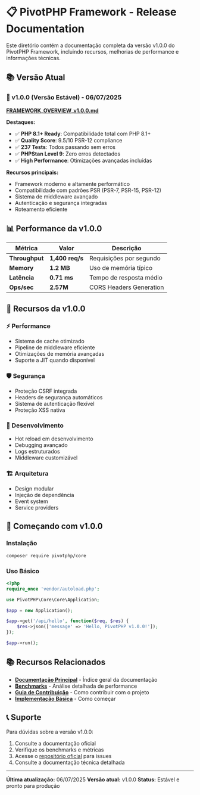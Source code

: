 # 📋 PivotPHP Framework - Release Documentation

Este diretório contém a documentação completa da versão v1.0.0 do PivotPHP Framework, incluindo recursos, melhorias de performance e informações técnicas.

## 📚 Versão Atual

### 🚀 v1.0.0 (Versão Estável) - 06/07/2025
**[FRAMEWORK_OVERVIEW_v1.0.0.md](FRAMEWORK_OVERVIEW_v1.0.0.md)**

**Destaques:**
- ✅ **PHP 8.1+ Ready**: Compatibilidade total com PHP 8.1+
- ✅ **Quality Score**: 9.5/10 PSR-12 compliance
- ✅ **237 Tests**: Todos passando sem erros
- ✅ **PHPStan Level 9**: Zero erros detectados
- ✅ **High Performance**: Otimizações avançadas incluídas

**Recursos principais:**
- Framework moderno e altamente performático
- Compatibilidade com padrões PSR (PSR-7, PSR-15, PSR-12)
- Sistema de middleware avançado
- Autenticação e segurança integradas
- Roteamento eficiente

## 📊 Performance da v1.0.0

| Métrica | Valor | Descrição |
|---------|-------|-----------|
| **Throughput** | **1,400 req/s** | Requisições por segundo |
| **Memory** | **1.2 MB** | Uso de memória típico |
| **Latência** | **0.71 ms** | Tempo de resposta médio |
| **Ops/sec** | **2.57M** | CORS Headers Generation |

## 🎯 Recursos da v1.0.0

### ⚡ Performance
- Sistema de cache otimizado
- Pipeline de middleware eficiente
- Otimizações de memória avançadas
- Suporte a JIT quando disponível

### 🛡️ Segurança
- Proteção CSRF integrada
- Headers de segurança automáticos
- Sistema de autenticação flexível
- Proteção XSS nativa

### 🔧 Desenvolvimento
- Hot reload em desenvolvimento
- Debugging avançado
- Logs estruturados
- Middleware customizável

### 🏗️ Arquitetura
- Design modular
- Injeção de dependência
- Event system
- Service providers

## 🚀 Começando com v1.0.0

### Instalação
```bash
composer require pivotphp/core
```

### Uso Básico
```php
<?php
require_once 'vendor/autoload.php';

use PivotPHP\Core\Core\Application;

$app = new Application();

$app->get('/api/hello', function($req, $res) {
    $res->json(['message' => 'Hello, PivotPHP v1.0.0!']);
});

$app->run();
```

## 📚 Recursos Relacionados

- **[Documentação Principal](../index.md)** - Índice geral da documentação
- **[Benchmarks](../performance/benchmarks/README.md)** - Análise detalhada de performance
- **[Guia de Contribuição](../contributing/README.md)** - Como contribuir com o projeto
- **[Implementação Básica](../implementations/usage_basic.md)** - Como começar

## 📞 Suporte

Para dúvidas sobre a versão v1.0.0:
1. Consulte a documentação oficial
2. Verifique os benchmarks e métricas
3. Acesse o [repositório oficial](https://github.com/PivotPHP/pivotphp-core) para issues
4. Consulte a documentação técnica detalhada

---

**Última atualização:** 06/07/2025
**Versão atual:** v1.0.0
**Status:** Estável e pronto para produção